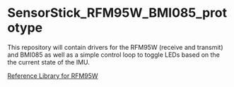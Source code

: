 # SensorStick_RFM95W_BMI085_prototype
This repository will contain drivers for the RFM95W (receive and transmit) and BMI085 as well as a simple control loop to toggle LEDs based on the the current state of the IMU.

[Reference Library for RFM95W](https://github.com/henriheimann/stm32-hal-rfm95/blob/master/datasheet/RFM95W-V2.0.pdf)
